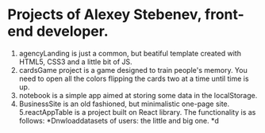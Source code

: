 # Projects of Alexey Stebenev, front-end developer.

1. agencyLanding is just a common, but beatiful template created with HTML5, CSS3 and a little bit of JS.
2. cardsGame project is a game designed to train people's memory. You need to open all the colors flipping the cards two at a time until time is up.
3. notebook is a simple app aimed at storing some data in the localStorage.
4. BusinessSite is an old fashioned, but minimalistic one-page site.
5.reactAppTable is a project built on React library. The functionality is as follows:
  *Dnwloaddatasets of users: the little and big one.
  *d
